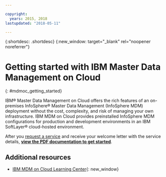 ```yaml
---

copyright:
  years: 2015, 2018
lastupdated: "2018-05-11"

---
```


{:shortdesc: .shortdesc}
{:new_window: target="_blank" rel="noopener noreferrer"}

# Getting started with IBM Master Data Management on Cloud
{: #mdmoc_getting_started}

IBM® Master Data Management on Cloud offers the rich features of an
on-premises InfoSphere® Master Data Management (InfoSphere MDM) deployment without
the cost, complexity, and risk of managing your own infrastructure. IBM MDM on Cloud
provides preinstalled InfoSphere MDM configurations for production and development
environments in an IBM SoftLayer® cloud-hosted environment.

After you [request a service](https://console.ng.bluemix.net/catalog/services/ibm-master-data-management-on-cloud)
and receive your welcome letter with the service details,
[**view the PDF documentation to get started**](https://public.dhe.ibm.com/cloud/bluemix/hosted/).

## Additional resources

- [IBM MDM on Cloud Learning Center](http://ibmtvdemo.edgesuite.net/software/analytics/learning-centers/mdm-on-cloud/index.html){: new_window}
